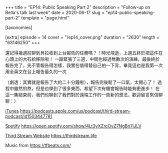 +++
title = "EP14: Public Speaking Part 2"
description = "Follow-up on Bella's talk last week"
date = 2020-06-17
slug = "ep14-public-speaking-part-2"
template = "page.html"

[taxonomies]

[extra]
episode = 14
cover = "/ep14_cover.png"
duration = "2630"
length = "63146250"
+++

還記得幾週前聊到貝拉收到上台報告的任務嗎？！時光飛逝，上週五終於把這件在心頭上的大石給移除啦！
一路緊張了三週，中間也經過無數次的演練，最後終於報告完了，先不管報告得怎樣，我實在值得替自己拍一下背，畢竟這也是我第一次用全英文在台上報告最久的一次

<!-- more -->
（劇透：其實就是報告了大約二十分鐘啦），報告完後鬆了一口氣，太開心了！
過程中雖然煎熬，但是也學到了很多東西，希望下次有機會報告時能夠更進步！
在這一集結束前，我們也聊到了我們對於遠端工作的一些新的想法，歡迎留言來信聊聊：）

[iTunes](https://podcasts.apple.com/us/podcast/third-stream-podcast/id1503447781)
https://podcasts.apple.com/us/podcast/third-stream-podcast/id1503447781

[Spotify](https://open.spotify.com/show/4Lt3yXZrcOvZ7NgBn7iJLV)
https://open.spotify.com/show/4Lt3yXZrcOvZ7NgBn7iJLV

[Third Stream Website](https://thirdstream.life)
https://thirdstream.life

Music from https://tfbeats.com/
